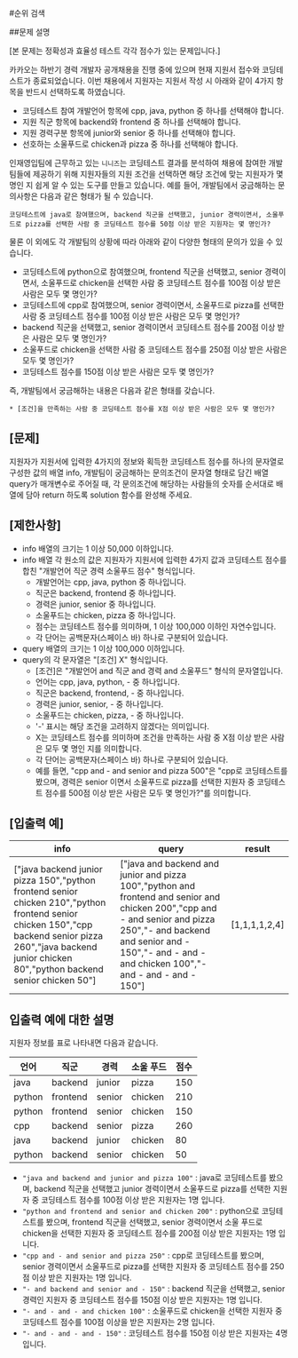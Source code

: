 #순위 검색

##문제 설명

[본 문제는 정확성과 효율성 테스트 각각 점수가 있는 문제입니다.]

카카오는 하반기 경력 개발자 공개채용을 진행 중에 있으며 현재 지원서 접수와 코딩테스트가 종료되었습니다. 이번 채용에서 지원자는 지원서 작성 시 아래와 같이 4가지 항목을 반드시 선택하도록 하였습니다.

* 코딩테스트 참여 개발언어 항목에 cpp, java, python 중 하나를 선택해야 합니다.
* 지원 직군 항목에 backend와 frontend 중 하나를 선택해야 합니다.
* 지원 경력구분 항목에 junior와 senior 중 하나를 선택해야 합니다.
* 선호하는 소울푸드로 chicken과 pizza 중 하나를 선택해야 합니다.

인재영입팀에 근무하고 있는 `니니즈`는 코딩테스트 결과를 분석하여 채용에 참여한 개발팀들에 제공하기 위해 지원자들의 지원 조건을 선택하면 해당 조건에 맞는 지원자가 몇 명인 지 쉽게 알 수 있는 도구를 만들고 있습니다.
예를 들어, 개발팀에서 궁금해하는 문의사항은 다음과 같은 형태가 될 수 있습니다.

`코딩테스트에 java로 참여했으며, backend 직군을 선택했고, junior 경력이면서, 소울푸드로 pizza를 선택한 사람 중 코딩테스트 점수를 50점 이상 받은 지원자는 몇 명인가?`

물론 이 외에도 각 개발팀의 상황에 따라 아래와 같이 다양한 형태의 문의가 있을 수 있습니다.

* 코딩테스트에 python으로 참여했으며, frontend 직군을 선택했고, senior 경력이면서, 소울푸드로 chicken을 선택한 사람 중 코딩테스트 점수를 100점 이상 받은 사람은 모두 몇 명인가?
* 코딩테스트에 cpp로 참여했으며, senior 경력이면서, 소울푸드로 pizza를 선택한 사람 중 코딩테스트 점수를 100점 이상 받은 사람은 모두 몇 명인가?
* backend 직군을 선택했고, senior 경력이면서 코딩테스트 점수를 200점 이상 받은 사람은 모두 몇 명인가?
* 소울푸드로 chicken을 선택한 사람 중 코딩테스트 점수를 250점 이상 받은 사람은 모두 몇 명인가?
* 코딩테스트 점수를 150점 이상 받은 사람은 모두 몇 명인가? 

즉, 개발팀에서 궁금해하는 내용은 다음과 같은 형태를 갖습니다.

`* [조건]을 만족하는 사람 중 코딩테스트 점수를 X점 이상 받은 사람은 모두 몇 명인가?`

## [문제]

지원자가 지원서에 입력한 4가지의 정보와 획득한 코딩테스트 점수를 하나의 문자열로 구성한 값의 배열 info, 개발팀이 궁금해하는 문의조건이 문자열 형태로 담긴 배열 query가 매개변수로 주어질 때,
각 문의조건에 해당하는 사람들의 숫자를 순서대로 배열에 담아 return 하도록 solution 함수를 완성해 주세요.

## [제한사항]

* info 배열의 크기는 1 이상 50,000 이하입니다.
* info 배열 각 원소의 값은 지원자가 지원서에 입력한 4가지 값과 코딩테스트 점수를 합친 "개발언어 직군 경력 소울푸드 점수" 형식입니다.
  * 개발언어는 cpp, java, python 중 하나입니다.
  * 직군은 backend, frontend 중 하나입니다.
  * 경력은 junior, senior 중 하나입니다.
  * 소울푸드는 chicken, pizza 중 하나입니다.
  * 점수는 코딩테스트 점수를 의미하며, 1 이상 100,000 이하인 자연수입니다.
  * 각 단어는 공백문자(스페이스 바) 하나로 구분되어 있습니다.
* query 배열의 크기는 1 이상 100,000 이하입니다.
* query의 각 문자열은 "[조건] X" 형식입니다.
  * [조건]은 "개발언어 and 직군 and 경력 and 소울푸드" 형식의 문자열입니다.
  * 언어는 cpp, java, python, - 중 하나입니다.
  * 직군은 backend, frontend, - 중 하나입니다.
  * 경력은 junior, senior, - 중 하나입니다.
  * 소울푸드는 chicken, pizza, - 중 하나입니다.
  * '-' 표시는 해당 조건을 고려하지 않겠다는 의미입니다.
  * X는 코딩테스트 점수를 의미하며 조건을 만족하는 사람 중 X점 이상 받은 사람은 모두 몇 명인 지를 의미합니다.
  * 각 단어는 공백문자(스페이스 바) 하나로 구분되어 있습니다.
  * 예를 들면, "cpp and - and senior and pizza 500"은 "cpp로 코딩테스트를 봤으며, 경력은 senior 이면서 소울푸드로 pizza를 선택한 지원자 중 코딩테스트 점수를 500점 이상 받은 사람은 모두 몇 명인가?"를 의미합니다.

## [입출력 예]

| info | query | result|
|---|---|---|
| ["java backend junior pizza 150","python frontend senior chicken 210","python frontend senior chicken 150","cpp backend senior pizza 260","java backend junior chicken 80","python backend senior chicken 50"] | ["java and backend and junior and pizza 100","python and frontend and senior and chicken 200","cpp and - and senior and pizza 250","- and backend and senior and - 150","- and - and - and chicken 100","- and - and - and - 150"] | [1,1,1,1,2,4] |

## 입출력 예에 대한 설명

지원자 정보를 표로 나타내면 다음과 같습니다.

| 언어 | 직군 | 경력 | 소울 푸드 | 점수 |
|---|---|---|---|---|
| java | backend | junior | pizza | 150 |
| python | frontend | senior | chicken | 210 |
| python | frontend | senior | chicken | 150 |
| cpp | backend | senior | pizza | 260 |
| java | backend | junior | chicken | 80 |
| python | backend | senior | chicken | 50 |

* `"java and backend and junior and pizza 100"` : java로 코딩테스트를 봤으며, backend 직군을 선택했고 junior 경력이면서 소울푸드로 pizza를 선택한 지원자 중 코딩테스트 점수를 100점 이상 받은 지원자는 1명 입니다.
* `"python and frontend and senior and chicken 200"` : python으로 코딩테스트를 봤으며, frontend 직군을 선택했고, senior 경력이면서 소울 푸드로 chicken을 선택한 지원자 중 코딩테스트 점수를 200점 이상 받은 지원자는 1명 입니다.
* `"cpp and - and senior and pizza 250"` : cpp로 코딩테스트를 봤으며, senior 경력이면서 소울푸드로 pizza를 선택한 지원자 중 코딩테스트 점수를 250점 이상 받은 지원자는 1명 입니다.
* `"- and backend and senior and - 150"` : backend 직군을 선택했고, senior 경력인 지원자 중 코딩테스트 점수를 150점 이상 받은 지원자는 1명 입니다.
* `"- and - and - and chicken 100"` : 소울푸드로 chicken을 선택한 지원자 중 코딩테스트 점수를 100점 이상을 받은 지원자는 2명 입니다.
* `"- and - and - and - 150"` : 코딩테스트 점수를 150점 이상 받은 지원자는 4명 입니다.